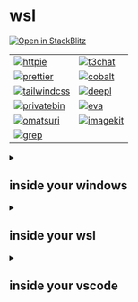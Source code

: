 # wsl

[![Open in StackBlitz](https://developer.stackblitz.com/img/open_in_stackblitz.svg)](https://stackblitz.com/github/haikalrowi/wsl)

|                                                                                                       |                                                                                             |
| ----------------------------------------------------------------------------------------------------- | ------------------------------------------------------------------------------------------- |
| [![httpie](https://avatars.githubusercontent.com/u/24454777?s=48)](https://req.new)                   | [![t3chat](https://t3.chat/favicon.ico)](https://t3.chat)                                   |
| [![prettier](https://avatars.githubusercontent.com/u/25822731?s=48)](https://prettier.io/playground)  | [![cobalt](https://cobalt.tools/icons/maskable/48.png)](https://cobalt.tools)               |
| [![tailwindcss](https://avatars.githubusercontent.com/u/67109815?s=48)](https://play.tailwindcss.com) | [![deepl](https://avatars.githubusercontent.com/u/83310993?s=48)](https://www.deepl.com/en) |
| [![privatebin](https://avatars.githubusercontent.com/u/20367028?s=48)](https://privatebin.net)        | [![eva](https://colors.eva.design/favicon.ico)](https://colors.eva.design)                  |
| [![omatsuri](https://omatsuri.app/assets/favicon.ico)](https://omatsuri.app)                          | [![imagekit](https://imagekit.io/icons/icon-48x48.png)](https://imagekit.io/tools)          |
| [![grep](https://grep.app/icon.png)](https://grep.app)                                                |

<details>

<summary>

## inside your windows

</summary>

### .wslconfig

> ```md
> [wsl2]
> kernelCommandLine="sysctl.vm.swappiness=10"
> swap=4294967296
> networkingMode=mirrored
> ```

### reset wsl and remove vscode user data

> > powershell ps ps1
>
> **one line copy paste**
>
> ```md
> wsl --shutdown; wsl --unregister Ubuntu; Remove-Item -Path $env:APPDATA\Code -Recurse; Remove-Item -Path $env:USERPROFILE\.vscode -Recurse
> ```
>
> <details>
>
> <summary>read more</summary>
>
> **reset wsl**
>
> ```md
> wsl --shutdown
> ```
>
> ```md
> wsl --unregister Ubuntu
> ```
>
> - https://learn.microsoft.com/en-us/windows/wsl/basic-commands
>
> **remove vscode user data**
>
> ```md
> Remove-Item -Path $env:APPDATA\Code -Recurse
> ```
>
> ```md
> Remove-Item -Path $env:USERPROFILE\.vscode -Recurse
> ```
>
> - https://code.visualstudio.com/docs/setup/uninstall#_clean-uninstall
>
> </details>

</details>

<details>

<summary>

## inside your wsl

</summary>

### pnpm and node.js

> > shellscript bash sh shell zsh
>
> ```md
> curl -fsSL https://get.pnpm.io/install.sh | sh - &&
> source ~/.bashrc &&
> pnpm env use --global lts
> ```
>
> - https://pnpm.io/installation#on-posix-systems
> - https://pnpm.io/cli/env#use

### ghcr.io/devcontainers/features/common-utils

> > shellscript bash sh shell zsh
>
> ```md
> DFCU="./.dfcu" &&
> mkdir $DFCU &&
> cd $DFCU &&
> curl -LO https://github.com/devcontainers/features/raw/refs/heads/main/src/common-utils/install.sh &&
> curl -LO https://github.com/devcontainers/features/raw/refs/heads/main/src/common-utils/main.sh &&
> sudo INSTALLZSH="false" CONFIGUREZSHASDEFAULTSHELL="false" INSTALLOHMYZSH="false" INSTALLOHMYZSHCONFIG="false" UPGRADEPACKAGES="false" sh install.sh
> ```
>
> - https://github.com/devcontainers/features/tree/main/src/common-utils

### bun

> > shellscript bash sh shell zsh
>
> ```md
> curl -fsSL https://bun.com/install | bash
> ```
>
> - https://bun.com/docs/installation

</details>

<details>

<summary>

## inside your vscode

</summary>

### install extensions

> > shellscript bash sh shell zsh
>
> ```md
> code --install-extension bradlc.vscode-tailwindcss &
> code --install-extension dbaeumer.vscode-eslint &
> code --install-extension esbenp.prettier-vscode &
> code --install-extension fill-labs.dependi &
> code --install-extension streetsidesoftware.code-spell-checker &
> wait
> ```

### vercel/next.js

> > shellscript bash sh shell zsh
>
> ```md
> PROJECT_NAME="./" &&
> pnpm dlx create-next-app@15 $PROJECT_NAME --reset-preferences &&
> cd $PROJECT_NAME &&
> pnpm add --save-dev prettier@3 &&
> pnpm add --save-dev prettier-plugin-organize-imports@4 &&
> pnpm add --save-dev prettier-plugin-tailwindcss@0.6 &&
> echo "{\"plugins\":[\"prettier-plugin-organize-imports\",\"prettier-plugin-tailwindcss\"]}" > .prettierrc &&
> echo 'pnpm-lock.yaml' > .prettierignore
> ```
>
> - https://nextjs.org/docs/app/api-reference/cli/create-next-app
> - https://prettier.io/docs/install
> - https://github.com/simonhaenisch/prettier-plugin-organize-imports
> - https://github.com/tailwindlabs/prettier-plugin-tailwindcss
>
> > shellscript bash sh shell zsh
>
> ```
> echo "public-hoist-pattern[]=*eslint-plugin-*" > .npmrc
> ```
>
> > shellscript bash sh shell zsh
>
> ```md
> pnpm pkg set scripts.dev="rm -rf .next/ && next dev --turbopack" &&
> pnpm pkg set scripts.build="rm -rf .next/ && next build"
> ```
>
> > shellscript bash sh shell zsh
>
> ```md
> rm -rf node_modules/ pnpm-lock.yaml && pnpm install && pnpm outdated
> ```
>
>  <s>
>
> > shellscript bash sh shell zsh
>
> ```md
> pnpm install next-international@1
> ```
>
> - https://next-international.vercel.app/docs/app-setup
>
> </s>
>
> > shellscript bash sh shell zsh
>
> ```md
> pnpm add --save-dev husky@9 &&
> pnpm exec husky init
> ```
>
> - https://typicode.github.io/husky/get-started.html

### shadcn-ui/ui

> > shellscript bash sh shell zsh
>
> ```md
> pnpm dlx shadcn@2 add button
> ```
>
> - https://ui.shadcn.com/docs/tailwind-v4#changelog
> - https://ui.shadcn.com/docs/cli

### supabase/supabase

> > shellscript bash sh shell zsh
>
> ```md
> pnpm exec shadcn add https://supabase.com/ui/r/supabase-client-nextjs.json
> ```
>
> - https://supabase.com/ui/docs/nextjs/client

<s>

### prisma/prisma

> > shellscript bash sh shell zsh
>
> ```md
> pnpm add --save-dev prisma@6 &&
> pnpm exec prisma init --datasource-provider sqlite --url file:./dev.db --with-model &&
> pnpm exec prisma migrate dev --name init &&
> pnpm exec prisma migrate reset --force
> ```
>
> - https://www.prisma.io/docs/orm/reference/prisma-cli-reference#init

</s>

</details>
